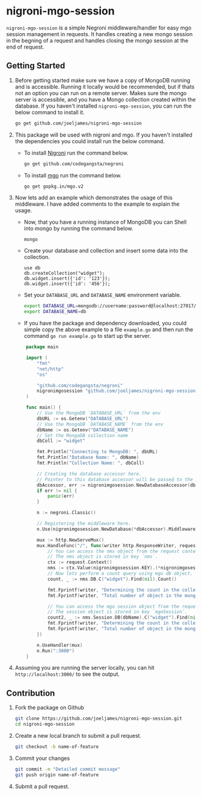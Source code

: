 nigroni-mgo-session
===================

`nigroni-mgo-session` is a simple Negroni middleware/handler for easy mgo session management in requests. It handles creating a new mongo session in the begning of a request and handles closing the mongo session at the end of request.


Getting Started
---------------
1. Before getting started make sure we have a copy of MongoDB running and is accessible. Running it locally would be recommended, but if thats not an option you can run on a remote server. Makes sure the mongo server is accessible, and you have a Mongo collection created within the database.
If you haven't installed `nigroni-mgo-session`, you can run the below command to install it.

    ```bash
    go get github.com/joeljames/nigroni-mgo-session
    ```

2. This package will be used with nigroni and mgo. If you haven't installed the dependencies you could install run the below command.

    * To install [Nigroni](https://github.com/codegangsta/negroni) run the command below.

        ```bash
        go get github.com/codegangsta/negroni
        ```
    * To install [mgo](https://github.com/go-mgo/mgo) run the command below.

        ```
        go get gopkg.in/mgo.v2
        ```

3. Now lets add an example which demonstrates the usage of this middleware. I have added comments to the example to explain the usage.

    * Now, that you have a running instance of MongoDB you can Shell into mongo by running the command below.
        ```bash
        mongo
        ```

    *  Create your database and collection and insert some data into the collection.

        ```mongo
        use db
        db.createCollection("widget");
        db.widget.insert({'id': '123'});
        db.widget.insert({'id': '456'});
        ```

    * Set your `DATABASE_URL` and `DATABASE_NAME` environment variable.

        ```bash
        export DATABASE_URL=mongodb://username:password@localhost:27017/db
        export DATABASE_NAME=db
        ```

    * If you have the package and dependency downloaded, you could simple copy the above example to a file `example.go` and then run the command `go run example.go` to start up the server.
    ```go
        package main

        import (
            "fmt"
            "net/http"
            "os"

            "github.com/codegangsta/negroni"
            nigronimgosession "github.com/joeljames/nigroni-mgo-session"
        )

        func main() {
            // Use the MongoDB `DATABASE_URL` from the env
            dbURL := os.Getenv("DATABASE_URL")
            // Use the MongoDB `DATABASE_NAME` from the env
            dbName := os.Getenv("DATABASE_NAME")
            // Set the MongoDB collection name
            dbColl := "widget"

            fmt.Println("Connecting to MongoDB: ", dbURL)
            fmt.Println("Database Name: ", dbName)
            fmt.Println("Collection Name: ", dbColl)

            // Creating the database accessor here.
            // Pointer to this database accessor will be passed to the middleware.
            dbAccessor, err := nigronimgosession.NewDatabaseAccessor(dbURL, dbName, dbColl)
            if err != nil {
                panic(err)
            }

            n := negroni.Classic()

            // Registering the middleware here.
            n.Use(nigronimgosession.NewDatabase(*dbAccessor).Middleware())

            mux := http.NewServeMux()
            mux.HandleFunc("/", func(writer http.ResponseWriter, request *http.Request) {
                // You can access the nms object from the request context.
                // The nms object is stored in key `nms`.
                ctx := request.Context()
                nms := ctx.Value(nigronimgosession.KEY).(*nigronimgosession.NMS)
                // Now lets perform a count query using mgo db object.
                count, _ := nms.DB.C("widget").Find(nil).Count()

                fmt.Fprintf(writer, "Determining the count in the collection using the db object. \n\n")
                fmt.Fprintf(writer, "Total number of object in the mongo database: %d  \n\n", count)

                // You can access the mgo session object from the request object.
                // The session object is stored in key `mgoSession`.
                count2, _ := nms.Session.DB(dbName).C("widget").Find(nil).Count()
                fmt.Fprintf(writer, "Determining the count in the collection using the session object. \n\n")
                fmt.Fprintf(writer, "Total number of object in the mongo database: %d  \n\n", count2)
            })

            n.UseHandler(mux)
            n.Run(":3000")
        }
    ```

4. Assuming you are running the server locally, you can hit `http://localhost:3000/` to see the output.


Contribution
------------
1. Fork the package on Github
    ```bash
    git clone https://github.com/joeljames/nigroni-mgo-session.git
    cd nigroni-mgo-session
    ```

2. Create a new local branch to submit a pull request.
    ```bash
    git checkout -b name-of-feature
    ```

3. Commit your changes
    ```bash
    git commit -m "Detailed commit message"
    git push origin name-of-feature
    ```

4. Submit a pull request.
